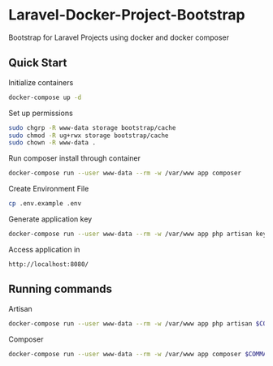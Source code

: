 # Laravel-Docker-Project-Bootstrap
Bootstrap for Laravel Projects using docker and docker composer

## Quick Start

Initialize containers
```bash
docker-compose up -d
```
Set up permissions

```bash
sudo chgrp -R www-data storage bootstrap/cache
sudo chmod -R ug+rwx storage bootstrap/cache
sudo chown -R www-data .
```



Run composer install through container

```bash
docker-compose run --user www-data --rm -w /var/www app composer
```

Create Environment File

```bash
cp .env.example .env
```


Generate application key

```bash
docker-compose run --user www-data --rm -w /var/www app php artisan key:generate
```

Access application in

```
http://localhost:8080/
```

## Running commands

Artisan

```bash
docker-compose run --user www-data --rm -w /var/www app php artisan $COMMAND
```

Composer

```bash
docker-compose run --user www-data --rm -w /var/www app composer $COMMAND
```
